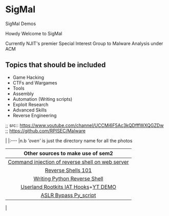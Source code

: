 # SigMal
SigMal Demos

Howdy Welcome to SigMal

Currently NJIT's premier Special Interest Group to Malware Analysis under ACM


## Topics that should be included
* Game Hacking
* CTFs and Wargames
* Tools
* Assembly
* Automation (Writing scripts)
* Exploit Research
* Advanced Skills
* Reverse Engineering

;; src:: https://www.youtube.com/channel/UCCMi6F5Ac3kQDfffWXQGZDw
;; https://github.com/RPISEC/Malware


|
|:---
|n.b *'oven'* is just the directory name for all the photos 


| Other sources to make use of sem2
|:---:
|[Command injection of reverse shell on web server](https://null-byte.wonderhowto.com/how-to/use-command-injection-pop-reverse-shell-web-server-0185760/)
|[Reverse Shells 101](https://metahackers.pro/reverse-shells-101/)
|[Writing Python Reverse Shell](https://www.thepythoncode.com/article/create-reverse-shell-python)
|[Userland Rootkits IAT Hooks](https://www.adlice.com/userland-rootkits-part-1-iat-hooks/)+[YT DEMO](https://www.youtube.com/watch?v=vVFHYD0ImMY)
| [ASLR Bypass Py_script](https://medium.com/@akshitsinghal6399/how-to-bypass-aslr-to-perform-buffer-overflow-attacks-2d5f6707399c)
|


